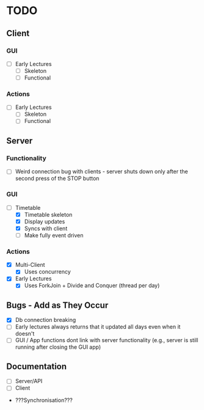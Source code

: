 # TODO
## Client
### GUI
- [ ] Early Lectures
    - [ ] Skeleton
    - [ ] Functional

### Actions
- [ ] Early Lectures
  - [ ] Skeleton 
  - [ ] Functional

## Server
### Functionality
- [ ] Weird connection bug with clients - server shuts down only after the second press of the STOP button
### GUI
- [ ] Timetable
    - [X] Timetable skeleton
    - [X] Display updates
    - [X] Syncs with client
    - [ ] Make fully event driven

### Actions
- [x] Multi-Client
  - [x] Uses concurrency 
- [X] Early Lectures
  - [X] Uses ForkJoin + Divide and Conquer (thread per day)

## Bugs - Add as They Occur
- [X] Db connection breaking
- [ ] Early lectures always returns that it updated all days even when it doesn't
- [ ] GUI / App functions dont link with server functionality (e.g., server is still running after closing the GUI app)

## Documentation
- [ ] Server/API
- [ ] Client

- ???Synchronisation???